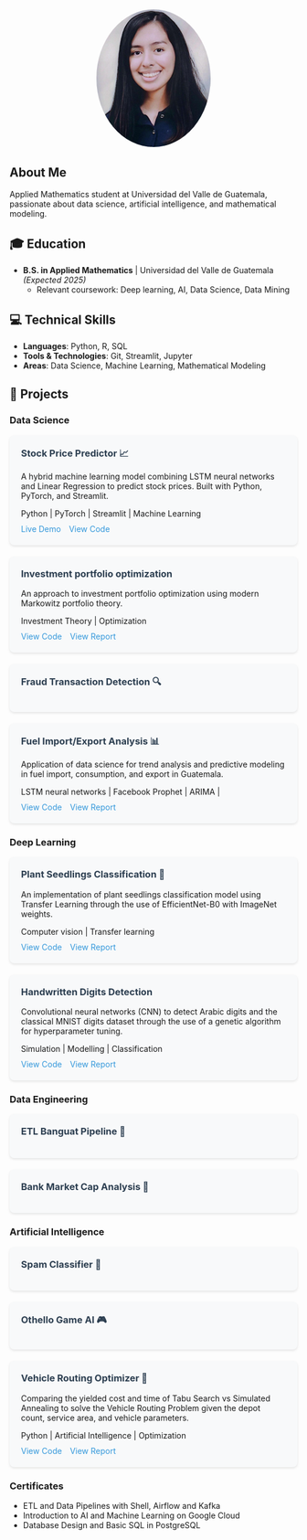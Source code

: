 <div align="center">
  <img src="assets/img/photo.JPG" alt="Profile Photo" style="border-radius: 50%; width: 200px;">
</div>

## About Me
Applied Mathematics student at Universidad del Valle de Guatemala, passionate about data science, artificial intelligence, and mathematical modeling.

## 🎓 Education
- **B.S. in Applied Mathematics** | Universidad del Valle de Guatemala _(Expected 2025)_
  - Relevant coursework: Deep learning, AI, Data Science, Data Mining

## 💻 Technical Skills
- **Languages**: Python, R, SQL
- **Tools & Technologies**: Git, Streamlit, Jupyter
- **Areas**: Data Science, Machine Learning, Mathematical Modeling

## 🚀 Projects

### Data Science
<div class="project-card">
  <h3>Stock Price Predictor 📈</h3>
  <p>A hybrid machine learning model combining LSTM neural networks and Linear Regression to predict stock prices. Built with Python, PyTorch, and Streamlit.</p>
  <div class="tech-stack">
    <span class="tech-tag">Python |</span>
    <span class="tech-tag">PyTorch |</span>
    <span class="tech-tag">Streamlit |</span>
    <span class="tech-tag">Machine Learning</span>
  </div>
  <div class="project-links">
    <a href="https://stocks-hybrid-model.streamlit.app/" target="_blank">Live Demo</a>
    <a href="https://github.com/esco1729/stocks" target="_blank">View Code</a>
  </div>
</div>

<div class="project-card">
  <h3>Investment portfolio optimization </h3>
  <p>An approach to investment portfolio optimization using modern Markowitz portfolio theory.</p>
  <div class="tech-stack">
    <span class="tech-tag">Investment Theory |</span>
    <span class="tech-tag">Optimization </span>
  </div>
  <div class="project-links">
    <a href="https://github.com/esco1729/markowitz" target="_blank">View Code</a>
    <a href="assets/img/Proyecto2.pdf" download>View Report</a>
  </div>
</div>

<div class="project-card">
  <h3>Fraud Transaction Detection 🔍</h3>
</div>

<div class="project-card">
  <h3>Fuel Import/Export Analysis 📊</h3>
  <p>Application of data science for trend analysis and predictive modeling in fuel import, consumption, and export in Guatemala.</p>
  <div class="tech-stack">
    <span class="tech-tag">LSTM neural networks |</span>
    <span class="tech-tag">Facebook Prophet | </span>
    <span class="tech-tag">ARIMA | </span>
  </div>
  <div class="project-links">
    <a href="https://github.com/esco1729/fuel-analysis" target="_blank">View Code</a>
    <a href="assets/img/Combustible.pdf" download>View Report</a>
  </div>
</div>

### Deep Learning
<div class="project-card">
  <h3>Plant Seedlings Classification 🌱</h3>
  <p>An implementation of plant seedlings classification model using Transfer Learning through the use of EfficientNet-B0 with ImageNet weights.</p>
  <div class="tech-stack">
    <span class="tech-tag">Computer vision | </span>
    <span class="tech-tag">Transfer learning </span>
    
  </div>
  <div class="project-links">
    <a href="https://github.com/esco1729/plant-seedlings" target="_blank">View Code</a>
    <a href="assets/img/Clasificacion.pdf" download>View Report</a>
  </div>
</div>

<div class="project-card">
  <h3>Handwritten Digits Detection</h3>
  <p>Convolutional neural networks (CNN) to detect Arabic digits and the classical MNIST digits dataset through the use of a genetic algorithm for hyperparameter tuning.</p>
  <div class="tech-stack">
    <span class="tech-tag">Simulation | </span>
    <span class="tech-tag">Modelling | </span>
    <span class="tech-tag">Classification </span>
  </div>
  <div class="project-links">
    <a href="https://github.com/esco1729/arabic-mnist" target="_blank">View Code</a>
    <a href="assets/img/Proyecto Modelación y simulación.pdf" download>View Report</a>
  </div>
</div>

### Data Engineering
<div class="project-card">
  <h3>ETL Banguat Pipeline 🔄</h3>
</div>

<div class="project-card">
  <h3>Bank Market Cap Analysis 🏦</h3>
</div>

### Artificial Intelligence
<div class="project-card">
  <h3>Spam Classifier 📧</h3>
</div>

<div class="project-card">
  <h3>Othello Game AI 🎮</h3>
</div>

<div class="project-card">
  <h3>Vehicle Routing Optimizer 🚛</h3>
  <p>Comparing the yielded cost and time of Tabu Search vs Simulated Annealing to solve the Vehicle Routing Problem given the depot count, service area, and vehicle parameters.</p>
  <div class="tech-stack">
    <span class="tech-tag">Python | </span>
    <span class="tech-tag">Artificial Intelligence | </span>
    <span class="tech-tag">Optimization </span>
  </div>
  <div class="project-links">
    <a href="https://github.com/esco1729/vrp-tabu-search/blob/main/VRP.ipynb" target="_blank">View Code</a>
    <a href="assets/img/Tabu Search.pdf" download>View Report</a>
  </div>
</div>

<style>
.project-card {
    background-color: #f8f9fa;
    border-radius: 8px;
    padding: 20px;
    margin-bottom: 20px;
    box-shadow: 0 2px 4px rgba(0,0,0,0.1);
}

.project-card h3 {
    margin-top: 0;
    color: #2c3e50;
}

.project-links {
    margin-top: 10px;
}

.project-links a {
    color: #3498db;
    text-decoration: none;
    margin-right: 10px;
}

.project-links a:hover {
    text-decoration: underline;
}
</style>


### Certificates
- ETL and Data Pipelines with Shell, Airflow and Kafka
- Introduction to AI and Machine Learning on Google Cloud
- Database Design and Basic SQL in PostgreSQL
